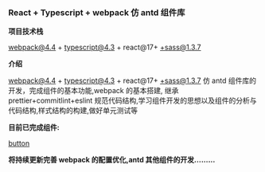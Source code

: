 ### React + Typescript + webpack 仿 antd 组件库

**项目技术栈**

webpack@4.4 + typescript@4.3 + react@17+ +sass@1.3.7

**介绍**

webpack@4.4 + typescript@4.3 + react@17+ +sass@1.3.7 仿 antd 组件库的开发，完成组件的基本功能,webpack 的基本搭建,
继承 prettier+commitlint+eslint 规范代码结构,学习组件开发的思想以及组件的分析与代码结构,样式结构的构建,做好单元测试等

**目前已完成组件:**

[button](./components/Button/index.tsx)

**将持续更新完善 webpack 的配置优化,antd 其他组件的开发.........**
